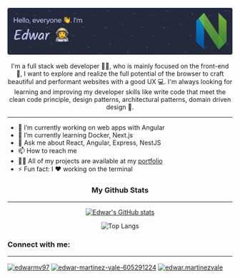 ![Header](header.png)

<p align="center">
  I'm a full stack web developer 🧑‍💻, who is mainly focused on the front-end 💄, I want to explore and realize the full potential of the browser to craft beautiful and performant websites with a good UX 💻. I'm always looking for learning and improving my developer skills like write code that meet the clean code principle, design patterns, architectural patterns, domain driven design 👷.
</p>

<hr />

* 🔭 I’m currently working on web apps with Angular
* 🌱 I’m currently learning Docker, Next.js
* 💬 Ask me about React, Angular, Express, NestJS
* 📫 How to reach me
* 👨‍💻 All of my projects are available at my [portfolio](https://edwarmv.github.io/portfolio/)
* ⚡ Fun fact: I ❤️ working on the terminal

<h3 align="center">My Github Stats</h3>

<hr />

<div align="center">

  [![Edwar's GitHub stats](https://github-readme-stats.vercel.app/api?username=edwarmv&show_icons=true&theme=tokyonight)](https://github.com/anuraghazra/github-readme-stats)

  ![Top Langs](https://github-readme-stats.vercel.app/api/top-langs/?username=edwarmv&layout=compact&theme=tokyonight)

</div>

<h3 align="left">Connect with me:</h3>

<hr />

<p align="left">
  <a href="https://twitter.com/edwarmv97" target="blank"><img align="center" src="https://raw.githubusercontent.com/rahuldkjain/github-profile-readme-generator/master/src/images/icons/Social/twitter.svg" alt="edwarmv97" height="30" width="40" /></a>
  <a href="https://linkedin.com/in/edwar-martinez-vale-605291224" target="blank"><img align="center" src="https://raw.githubusercontent.com/rahuldkjain/github-profile-readme-generator/master/src/images/icons/Social/linked-in-alt.svg" alt="edwar-martinez-vale-605291224" height="30" width="40" /></a>
  <a href="https://instagram.com/edwar.martinezvale" target="blank"><img align="center" src="https://raw.githubusercontent.com/rahuldkjain/github-profile-readme-generator/master/src/images/icons/Social/instagram.svg" alt="edwar.martinezvale" height="30" width="40" /></a>
</p>
